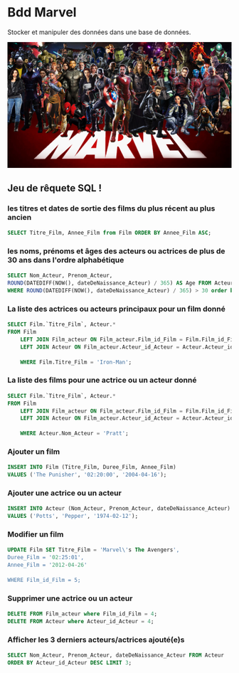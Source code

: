 # Bdd Marvel

Stocker et manipuler des données dans une base de données.

![img_html](./img/marvel.jpeg)

## Jeu de rêquete SQL ! 

### les titres et dates de sortie des films du plus récent au plus ancien

```sql
SELECT Titre_Film, Annee_Film from Film ORDER BY Annee_Film ASC;
```

### les noms, prénoms et âges des acteurs ou actrices de plus de 30 ans dans l'ordre alphabétique

```sql
SELECT Nom_Acteur, Prenom_Acteur, 
ROUND(DATEDIFF(NOW(), dateDeNaissance_Acteur) / 365) AS Age FROM Acteur
WHERE ROUND(DATEDIFF(NOW(), dateDeNaissance_Acteur) / 365) > 30 order by Nom_Acteur ASC;
```

### La liste des actrices ou acteurs principaux pour un film donné

```sql
SELECT Film.`Titre_Film`, Acteur.*
FROM Film 
	LEFT JOIN Film_acteur ON Film_acteur.Film_id_Film = Film.Film_id_Film 
	LEFT JOIN Acteur ON Film_acteur.Acteur_id_Acteur = Acteur.Acteur_id_Acteur
    
    WHERE Film.Titre_Film = 'Iron-Man'; 
```

### La liste des films pour une actrice ou un acteur donné

```sql
SELECT Film.`Titre_Film`, Acteur.*
FROM Film 
	LEFT JOIN Film_acteur ON Film_acteur.Film_id_Film = Film.Film_id_Film 
	LEFT JOIN Acteur ON Film_acteur.Acteur_id_Acteur = Acteur.Acteur_id_Acteur
    
    WHERE Acteur.Nom_Acteur = 'Pratt'; 
```


### Ajouter un film

```sql
INSERT INTO Film (Titre_Film, Duree_Film, Annee_Film)
VALUES ('The Punisher', '02:20:00', '2004-04-16');
```

### Ajouter une actrice ou un acteur

```sql
INSERT INTO Acteur (Nom_Acteur, Prenom_Acteur, dateDeNaissance_Acteur)
VALUES ('Potts', 'Pepper', '1974-02-12');
```


### Modifier un film
```sql
UPDATE Film SET Titre_Film = 'Marvel\'s The Avengers',
Duree_Film = '02:25:01',
Annee_Film = '2012-04-26'

WHERE Film_id_Film = 5;
```

### Supprimer une actrice ou un acteur

```sql
DELETE FROM Film_acteur where Film_id_Film = 4; 
DELETE FROM Acteur where Acteur_id_Acteur = 4;
```

### Afficher les 3 derniers acteurs/actrices ajouté(e)s ​

```sql
SELECT Nom_Acteur, Prenom_Acteur, dateDeNaissance_Acteur FROM Acteur
ORDER BY Acteur_id_Acteur DESC LIMIT 3; 
```
